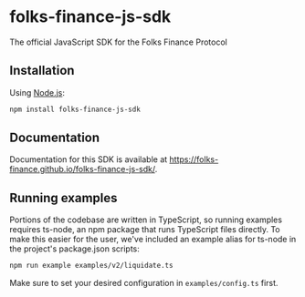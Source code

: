# folks-finance-js-sdk

The official JavaScript SDK for the Folks Finance Protocol

## Installation

Using [Node.js](https://nodejs.org/en/download/):

```bash
npm install folks-finance-js-sdk
```

## Documentation

Documentation for this SDK is available at <https://folks-finance.github.io/folks-finance-js-sdk/>.

## Running examples

Portions of the codebase are written in TypeScript, so running examples requires ts-node, an npm package that runs TypeScript files directly. To make this easier for the user, we've included an example alias for ts-node in the project's package.json scripts:

```bash
npm run example examples/v2/liquidate.ts
```

Make sure to set your desired configuration in `examples/config.ts` first.
